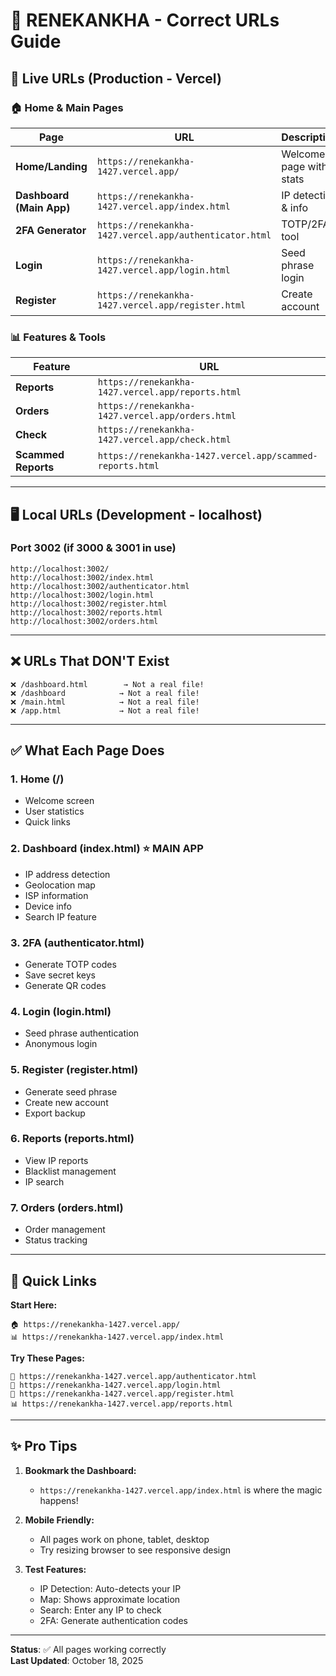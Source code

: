 # 📍 RENEKANKHA - Correct URLs Guide

## 🎯 Live URLs (Production - Vercel)

### 🏠 Home & Main Pages

| Page | URL | Description |
|------|-----|-------------|
| **Home/Landing** | `https://renekankha-1427.vercel.app/` | Welcome page with stats |
| **Dashboard (Main App)** | `https://renekankha-1427.vercel.app/index.html` | IP detection & info |
| **2FA Generator** | `https://renekankha-1427.vercel.app/authenticator.html` | TOTP/2FA tool |
| **Login** | `https://renekankha-1427.vercel.app/login.html` | Seed phrase login |
| **Register** | `https://renekankha-1427.vercel.app/register.html` | Create account |

### 📊 Features & Tools

| Feature | URL |
|---------|-----|
| **Reports** | `https://renekankha-1427.vercel.app/reports.html` |
| **Orders** | `https://renekankha-1427.vercel.app/orders.html` |
| **Check** | `https://renekankha-1427.vercel.app/check.html` |
| **Scammed Reports** | `https://renekankha-1427.vercel.app/scammed-reports.html` |

---

## 🖥️ Local URLs (Development - localhost)

### Port 3002 (if 3000 & 3001 in use)

```
http://localhost:3002/
http://localhost:3002/index.html
http://localhost:3002/authenticator.html
http://localhost:3002/login.html
http://localhost:3002/register.html
http://localhost:3002/reports.html
http://localhost:3002/orders.html
```

---

## ❌ URLs That DON'T Exist

```
❌ /dashboard.html        → Not a real file!
❌ /dashboard            → Not a real file!
❌ /main.html            → Not a real file!
❌ /app.html             → Not a real file!
```

---

## ✅ What Each Page Does

### 1. **Home (/)** 
- Welcome screen
- User statistics
- Quick links

### 2. **Dashboard (index.html)** ⭐ MAIN APP
- IP address detection
- Geolocation map
- ISP information
- Device info
- Search IP feature

### 3. **2FA (authenticator.html)**
- Generate TOTP codes
- Save secret keys
- Generate QR codes

### 4. **Login (login.html)**
- Seed phrase authentication
- Anonymous login

### 5. **Register (register.html)**
- Generate seed phrase
- Create new account
- Export backup

### 6. **Reports (reports.html)**
- View IP reports
- Blacklist management
- IP search

### 7. **Orders (orders.html)**
- Order management
- Status tracking

---

## 🔗 Quick Links

**Start Here:**
```
🏠 https://renekankha-1427.vercel.app/
📊 https://renekankha-1427.vercel.app/index.html
```

**Try These Pages:**
```
🔐 https://renekankha-1427.vercel.app/authenticator.html
👤 https://renekankha-1427.vercel.app/login.html
📝 https://renekankha-1427.vercel.app/register.html
📊 https://renekankha-1427.vercel.app/reports.html
```

---

## ✨ Pro Tips

1. **Bookmark the Dashboard:**
   - `https://renekankha-1427.vercel.app/index.html` is where the magic happens!

2. **Mobile Friendly:**
   - All pages work on phone, tablet, desktop
   - Try resizing browser to see responsive design

3. **Test Features:**
   - IP Detection: Auto-detects your IP
   - Map: Shows approximate location
   - Search: Enter any IP to check
   - 2FA: Generate authentication codes

---

**Status**: ✅ All pages working correctly  
**Last Updated**: October 18, 2025

